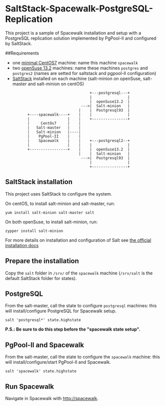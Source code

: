# SaltStack-Spacewalk-PostgreSQL-Replication

This project is a sample of Spacewalk installation and setup with a PostgreSQL replication solution implemented by PgPool-II and configured by SaltStack.

##Requirements

- one [minimal CentOS7](http://isoredirect.centos.org/centos/7/isos/x86_64/CentOS-7-x86_64-Minimal-1503-01.iso) machine: name this machine `spacewalk`
- two [openSuse 13.2](http://software.opensuse.org/132/en) machines: name these machines `postgres` and `postgres2` (names are setted for saltstack and pgpool-II configuration)
- [SaltStack](http://docs.saltstack.com/en/latest/topics/installation/index.html) installed on each machine (salt-minion on openSuse, salt-master and salt-minion on centOS)


```
                                      +---postgresql---+ 
                                      |                | 
                                      |  openSuse13.2  | 
                                  --->|  Salt-minion   | 
                                 |    |  Postgresql93  | 
          +----spacewalk----+    |    |                | 
          |                 |    |    +----------------+ 
          |     CentOs7     |    |                       
          |   Salt-master   |    |                       
          |   Salt-minion   |----|                       
          |    PgPool-II    |    |                       
          |    Spacewalk    |    |    +---postgresql2--+ 
          |                 |    |    |                | 
          +-----------------+    |    |  openSuse13.2  | 
                                 |    |  Salt-minion   | 
                                  --->|  Postgresql93  | 
                                      |                | 
                                      +----------------+ 
```


## SaltStack installation

This project uses SaltStack to configure the system.

On centOS, to install salt-minion and salt-master, run:
```
yum install salt-minion salt-master salt
```

On both openSuse, to install salt-minion, run:
```
zypper install salt-minion
```

For more details on installation and configuration of Salt see [the official installation docs](http://docs.saltstack.com/en/latest/topics/installation/index.html)


## Prepare the installation

Copy the `salt` folder in `/srv/` of the `spacewalk` machine (`/srv/salt` is the default SaltStack folder for states).


## PostgreSQL

From the salt-master, call the state to configure `postgresql` machines: this will install/configure PostgreSQL for Spacewalk setup.
```
salt 'postgresql*' state.highstate
```
<b>P.S.: Be sure to do this step before the "spacewalk state setup".</b>


## PgPool-II and Spacewalk

From the salt-master, call the state to configure the `spacewalk` machine: this will install/configure/start PgPool-II and Spacewalk.
```
salt 'spacewalk' state.highstate
```

## Run Spacewalk

Navigate in Spacewalk with [http://spacewalk](http://spacewalk).